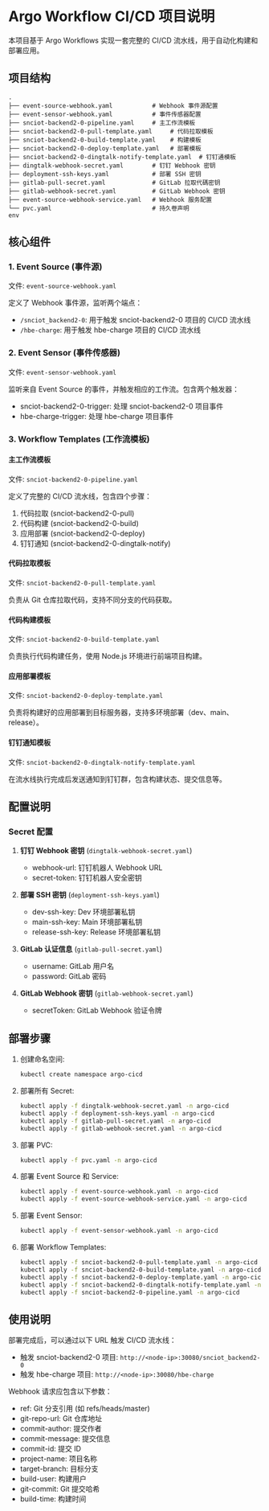 # Argo Workflow CI/CD 项目说明

本项目基于 Argo Workflows 实现一套完整的 CI/CD 流水线，用于自动化构建和部署应用。

## 项目结构

```
.
├── event-source-webhook.yaml           # Webhook 事件源配置
├── event-sensor-webhook.yaml           # 事件传感器配置
├── snciot-backend2-0-pipeline.yaml     # 主工作流模板
├── snciot-backend2-0-pull-template.yaml     # 代码拉取模板
├── snciot-backend2-0-build-template.yaml    # 构建模板
├── snciot-backend2-0-deploy-template.yaml   # 部署模板
├── snciot-backend2-0-dingtalk-notify-template.yaml  # 钉钉通模板
├── dingtalk-webhook-secret.yaml        # 钉钉 Webhook 密钥
├── deployment-ssh-keys.yaml            # 部署 SSH 密钥
├── gitlab-pull-secret.yaml             # GitLab 拉取代碼密钥
├── gitlab-webhook-secret.yaml          # GitLab Webhook 密钥
├── event-source-webhook-service.yaml   # Webhook 服务配置
└── pvc.yaml                            # 持久卷声明
env
```

## 核心组件

### 1. Event Source (事件源)
文件: `event-source-webhook.yaml`

定义了 Webhook 事件源，监听两个端点：
- `/snciot_backend2-0`: 用于触发 snciot-backend2-0 项目的 CI/CD 流水线
- `/hbe-charge`: 用于触发 hbe-charge 项目的 CI/CD 流水线

### 2. Event Sensor (事件传感器)
文件: `event-sensor-webhook.yaml`

监听来自 Event Source 的事件，并触发相应的工作流。包含两个触发器：
- snciot-backend2-0-trigger: 处理 snciot-backend2-0 项目事件
- hbe-charge-trigger: 处理 hbe-charge 项目事件

### 3. Workflow Templates (工作流模板)

#### 主工作流模板
文件: `snciot-backend2-0-pipeline.yaml`

定义了完整的 CI/CD 流水线，包含四个步骤：
1. 代码拉取 (snciot-backend2-0-pull)
2. 代码构建 (snciot-backend2-0-build)
3. 应用部署 (snciot-backend2-0-deploy)
4. 钉钉通知 (snciot-backend2-0-dingtalk-notify)

#### 代码拉取模板
文件: `snciot-backend2-0-pull-template.yaml`

负责从 Git 仓库拉取代码，支持不同分支的代码获取。

#### 代码构建模板
文件: `snciot-backend2-0-build-template.yaml`

负责执行代码构建任务，使用 Node.js 环境进行前端项目构建。

#### 应用部署模板
文件: `snciot-backend2-0-deploy-template.yaml`

负责将构建好的应用部署到目标服务器，支持多环境部署（dev、main、release）。

#### 钉钉通知模板
文件: `snciot-backend2-0-dingtalk-notify-template.yaml`

在流水线执行完成后发送通知到钉钉群，包含构建状态、提交信息等。

## 配置说明

### Secret 配置

1. **钉钉 Webhook 密钥** (`dingtalk-webhook-secret.yaml`)
   - webhook-url: 钉钉机器人 Webhook URL
   - secret-token: 钉钉机器人安全密钥

2. **部署 SSH 密钥** (`deployment-ssh-keys.yaml`)
   - dev-ssh-key: Dev 环境部署私钥
   - main-ssh-key: Main 环境部署私钥
   - release-ssh-key: Release 环境部署私钥

3. **GitLab 认证信息** (`gitlab-pull-secret.yaml`)
   - username: GitLab 用户名
   - password: GitLab 密码

4. **GitLab Webhook 密钥** (`gitlab-webhook-secret.yaml`)
   - secretToken: GitLab Webhook 验证令牌

## 部署步骤

1. 创建命名空间:
   ```bash
   kubectl create namespace argo-cicd
   ```

2. 部署所有 Secret:
   ```bash
   kubectl apply -f dingtalk-webhook-secret.yaml -n argo-cicd
   kubectl apply -f deployment-ssh-keys.yaml -n argo-cicd
   kubectl apply -f gitlab-pull-secret.yaml -n argo-cicd
   kubectl apply -f gitlab-webhook-secret.yaml -n argo-cicd
   ```

3. 部署 PVC:
   ```bash
   kubectl apply -f pvc.yaml -n argo-cicd
   ```

4. 部署 Event Source 和 Service:
   ```bash
   kubectl apply -f event-source-webhook.yaml -n argo-cicd
   kubectl apply -f event-source-webhook-service.yaml -n argo-cicd
   ```

5. 部署 Event Sensor:
   ```bash
   kubectl apply -f event-sensor-webhook.yaml -n argo-cicd
   ```

6. 部署 Workflow Templates:
   ```bash
   kubectl apply -f snciot-backend2-0-pull-template.yaml -n argo-cicd
   kubectl apply -f snciot-backend2-0-build-template.yaml -n argo-cicd
   kubectl apply -f snciot-backend2-0-deploy-template.yaml -n argo-cicd
   kubectl apply -f snciot-backend2-0-dingtalk-notify-template.yaml -n argo-cicd
   kubectl apply -f snciot-backend2-0-pipeline.yaml -n argo-cicd
   ```

## 使用说明

部署完成后，可以通过以下 URL 触发 CI/CD 流水线：

- 触发 snciot-backend2-0 项目: `http://<node-ip>:30080/snciot_backend2-0`
- 触发 hbe-charge 项目: `http://<node-ip>:30080/hbe-charge`

Webhook 请求应包含以下参数：
- ref: Git 分支引用 (如 refs/heads/master)
- git-repo-url: Git 仓库地址
- commit-author: 提交作者
- commit-message: 提交信息
- commit-id: 提交 ID
- project-name: 项目名称
- target-branch: 目标分支
- build-user: 构建用户
- git-commit: Git 提交哈希
- build-time: 构建时间